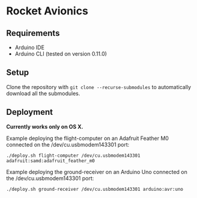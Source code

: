 # Rocket Avionics

## Requirements
- Arduino IDE
- Arduino CLI (tested on version 0.11.0)

## Setup
Clone the repository with `git clone --recurse-submodules` to automatically download all the submodules.

## Deployment
**Currently works only on OS X.**

Example deploying the flight-computer on an Adafruit Feather M0 connected on the /dev/cu.usbmodem143301 port:
```
./deploy.sh flight-computer /dev/cu.usbmodem143301 adafruit:samd:adafruit_feather_m0
```

Example deploying the ground-receiver on an Arduino Uno connected on the /dev/cu.usbmodem143301 port:
```
./deploy.sh ground-receiver /dev/cu.usbmodem143301 arduino:avr:uno
```
